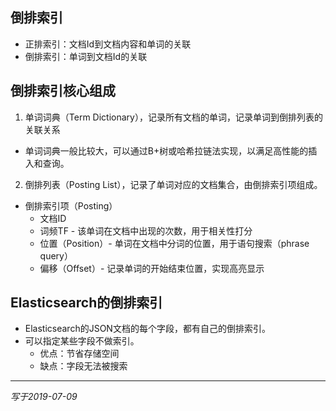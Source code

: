 ## 倒排索引
- 正排索引：文档Id到文档内容和单词的关联
- 倒排索引：单词到文档Id的关联

## 倒排索引核心组成
1. 单词词典（Term Dictionary），记录所有文档的单词，记录单词到倒排列表的关联关系
  * 单词词典一般比较大，可以通过B+树或哈希拉链法实现，以满足高性能的插入和查询。
2. 倒排列表（Posting List），记录了单词对应的文档集合，由倒排索引项组成。
  * 倒排索引项（Posting）
    * 文档ID
    * 词频TF - 该单词在文档中出现的次数，用于相关性打分
    * 位置（Position）- 单词在文档中分词的位置，用于语句搜索（phrase query）
    * 偏移（Offset）- 记录单词的开始结束位置，实现高亮显示

## Elasticsearch的倒排索引
* Elasticsearch的JSON文档的每个字段，都有自己的倒排索引。
* 可以指定某些字段不做索引。
  * 优点：节省存储空间
  * 缺点：字段无法被搜索

----------------
*写于2019-07-09*
